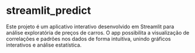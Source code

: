 # streamlit_predict
Este projeto é um aplicativo interativo desenvolvido em Streamlit para análise exploratória de preços de carros. O app possibilita a visualização de correlações e padrões nos dados de forma intuitiva, unindo gráficos interativos e análise estatística.
